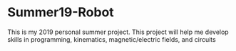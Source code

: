 # Summer19-Robot
This is my 2019 personal summer project.  This project will help me develop skills in programming, kinematics, magnetic/electric fields, and circuits
